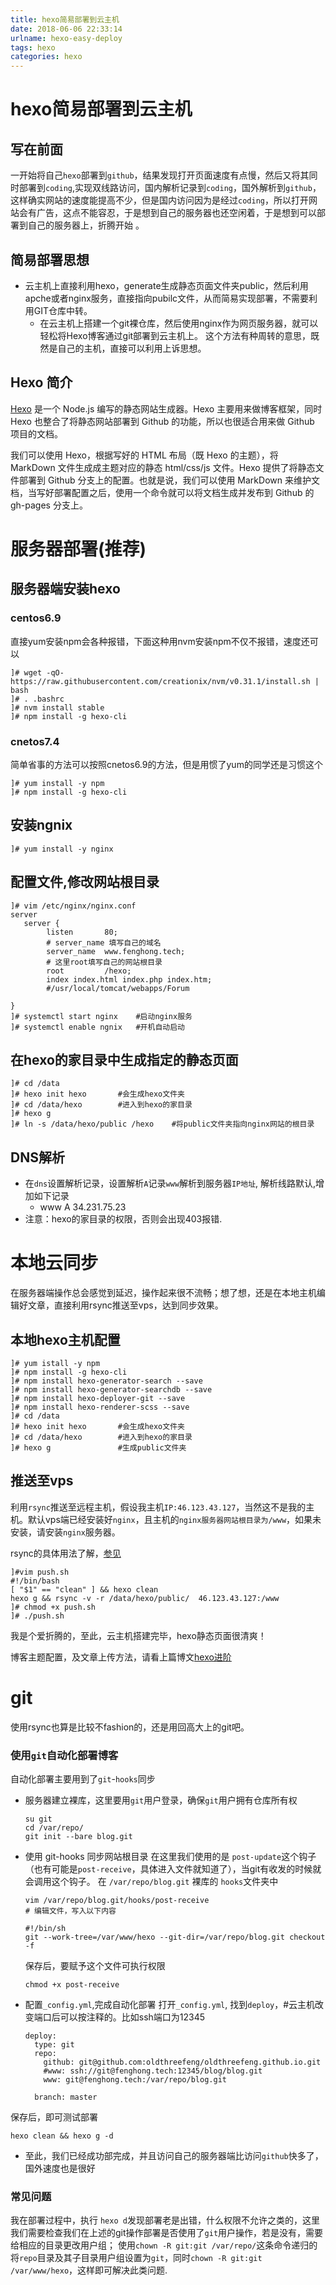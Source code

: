 ```yaml
---
title: hexo简易部署到云主机
date: 2018-06-06 22:33:14
urlname: hexo-easy-deploy
tags: hexo
categories: hexo 
---
```

# hexo简易部署到云主机

## 写在前面

一开始将自己`hexo`部署到`github`，结果发现打开页面速度有点慢，然后又将其同时部署到`coding`,实现双线路访问，国内解析记录到`coding`，国外解析到`github`，这样确实网站的速度能提高不少，但是国内访问因为是经过`coding`，所以打开网站会有广告，这点不能容忍，于是想到自己的服务器也还空闲着，于是想到可以部署到自己的服务器上，折腾开始 。 

## 简易部署思想

- 云主机上直接利用hexo，generate生成静态页面文件夹public，然后利用apche或者nginx服务，直接指向pubilc文件，从而简易实现部署，不需要利用GIT仓库中转。
  - 在云主机上搭建一个git裸仓库，然后使用nginx作为网页服务器，就可以轻松将Hexo博客通过git部署到云主机上。 这个方法有种周转的意思，既然是自己的主机，直接可以利用上诉思想。

## Hexo 简介

[Hexo](https://hexo.io/) 是一个 Node.js 编写的静态网站生成器。Hexo 主要用来做博客框架，同时 Hexo 也整合了将静态网站部署到 Github 的功能，所以也很适合用来做 Github 项目的文档。

我们可以使用 Hexo，根据写好的 HTML 布局（既 Hexo 的主题），将 MarkDown 文件生成成主题对应的静态 html/css/js 文件。Hexo 提供了将静态文件部署到 Github 分支上的配置。也就是说，我们可以使用 MarkDown 来维护文档，当写好部署配置之后，使用一个命令就可以将文档生成并发布到 Github 的 gh-pages 分支上。

# 服务器部署(推荐)

## 服务器端安装hexo

### centos6.9
直接yum安装npm会各种报错，下面这种用nvm安装npm不仅不报错，速度还可以
```
]# wget -qO- https://raw.githubusercontent.com/creationix/nvm/v0.31.1/install.sh | bash
]# . .bashrc
]# nvm install stable
]# npm install -g hexo-cli
```
### cnetos7.4
简单省事的方法可以按照cnetos6.9的方法，但是用惯了yum的同学还是习惯这个
```
]# yum install -y npm
]# npm install -g hexo-cli
```

## 安装ngnix

```
]# yum install -y nginx
```
## 配置文件,修改网站根目录

```
]# vim /etc/nginx/nginx.conf
server
   server {
        listen       80;
        # server_name 填写自己的域名
        server_name  www.fenghong.tech;
        # 这里root填写自己的网站根目录
        root         /hexo;
        index index.html index.php index.htm;
        #/usr/local/tomcat/webapps/Forum

}
]# systemctl start nginx  	#启动nginx服务
]# systemctl enable ngnix	#开机自动启动
```

## 在hexo的家目录中生成指定的静态页面

```
]# cd /data
]# hexo init hexo    	#会生成hexo文件夹
]# cd /data/hexo 	 	#进入到hexo的家目录
]# hexo g
]# ln -s /data/hexo/public /hexo	#将public文件夹指向nginx网站的根目录
```
## DNS解析

- 在`dns`设置解析记录，设置解析`A`记录`www`解析到服务器`IP地址`, 解析线路默认,增加如下记录
  - www 	A	34.231.75.23 
- 注意：hexo的家目录的权限，否则会出现403报错.

# 本地云同步

在服务器端操作总会感觉到延迟，操作起来很不流畅；想了想，还是在本地主机编辑好文章，直接利用rsync推送至vps，达到同步效果。

## 本地hexo主机配置

```
]# yum istall -y npm
]# npm install -g hexo-cli
]# npm install hexo-generator-search --save
]# npm install hexo-generator-searchdb --save
]# npm install hexo-deployer-git --save
]# npm install hexo-renderer-scss --save
]# cd /data
]# hexo init hexo    	#会生成hexo文件夹
]# cd /data/hexo 	 	#进入到hexo的家目录
]# hexo g				#生成public文件夹
```

## 推送至vps

利用`rsync`推送至远程主机，假设我主机`IP:46.123.43.127`，当然这不是我的主机。默认vps端已经安装好`nginx`，且主机的`nginx服务器网站根目录为/www`，如果未安装，请安装`nginx`服务器。

rsync的具体用法了解，[参见](https://www.cnblogs.com/f-ck-need-u/p/7220009.html)

```shell
]#vim push.sh
#!/bin/bash
[ "$1" == "clean" ] && hexo clean
hexo g && rsync -v -r /data/hexo/public/  46.123.43.127:/www
]# chmod +x push.sh
]# ./push.sh
```

我是个爱折腾的，至此，云主机搭建完毕，hexo静态页面很清爽！  

博客主题配置，及文章上传方法，请看上篇博文[hexo进阶](https://fenghong.tech/hexo-Developed.html)

# git

使用rsync也算是比较不fashion的，还是用回高大上的git吧。

### 使用`git`自动化部署博客

自动化部署主要用到了`git`-`hooks`同步

- 服务器建立裸库，这里要用`git`用户登录，确保`git`用户拥有仓库所有权

  ```
  su git
  cd /var/repo/
  git init --bare blog.git
  ```

- 使用 git-hooks 同步网站根目录
  在这里我们使用的是 `post-update`这个钩子（也有可能是`post-receive`，具体进入文件就知道了），当git有收发的时候就会调用这个钩子。 在 `/var/repo/blog.git` 裸库的 `hooks`文件夹中

  ```
  vim /var/repo/blog.git/hooks/post-receive
  # 编辑文件，写入以下内容
  ```

  ```
  #!/bin/sh
  git --work-tree=/var/www/hexo --git-dir=/var/repo/blog.git checkout -f
  ```

  保存后，要赋予这个文件可执行权限

  ```
  chmod +x post-receive
  ```

- 配置`_config.yml`,完成自动化部署
  打开`_config.yml`, 找到`deploy`，#云主机改变端口后可以按注释的。比如ssh端口为12345

  ```
  deploy:
    type: git
    repo:
      github: git@github.com:oldthreefeng/oldthreefeng.github.io.git
      #www: ssh://git@fenghong.tech:12345/blog/blog.git
      www: git@fenghong.tech:/var/repo/blog.git  
   
    branch: master
  ```

保存后，即可测试部署

```
hexo clean && hexo g -d
```

- 至此，我们已经成功部完成，并且访问自己的服务器端比访问`github`快多了，国外速度也是很好

### 常见问题

我在部署过程中，执行 `hexo d`发现部署老是出错，什么权限不允许之类的，这里我们需要检查我们在上述的git操作部署是否使用了`git`用户操作，若是没有，需要给相应的目录更改用户组；
使用`chown -R git:git /var/repo/`这条命令递归的将`repo`目录及其子目录用户组设置为`git`，同时`chown -R git:git /var/www/hexo`，这样即可解决此类问题.
